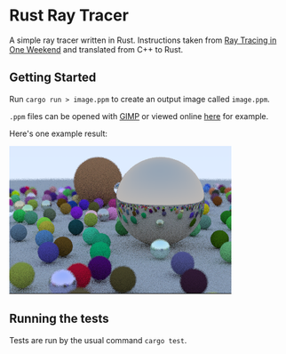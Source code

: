 # Rust Ray Tracer

A simple ray tracer written in Rust. Instructions taken from [Ray Tracing in One Weekend](https://raytracing.github.io/books/RayTracingInOneWeekend.html#defocusblur) and translated from C++ to Rust.

## Getting Started

Run `cargo run > image.ppm` to create an output image called `image.ppm`.

`.ppm` files can be opened with [GIMP](https://www.gimp.org/) or viewed online [here](https://www.kylepaulsen.com/stuff/NetpbmViewer/) for example.

Here's one example result:

![Final scene render](https://github.com/kasparas-ban/rust_ray_tracer/blob/master/final_image.png "Final scene render")

## Running the tests

Tests are run by the usual command `cargo test`.

